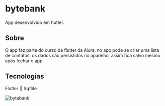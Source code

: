 # bytebank

App desenvolvido em flutter.

## Sobre
O app faz parte do curso de flutter da Alura, no app pode se criar uma lista de contatos, 
os dados são persistidos no aparelho, assim fica salvo mesmo após fechar o app.

## Tecnologias
Flutter || Sqflite 

![bytebank](https://user-images.githubusercontent.com/6656966/139113758-a40f5ed4-6c37-4337-b49b-25bdd3ecbb94.gif)
